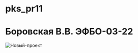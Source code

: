 # pks_pr11
# Боровская В.В. ЭФБО-03-22

![Новый-проект](https://github.com/user-attachments/assets/229ac692-bbbc-40b6-9b85-954e02a7e12d)
